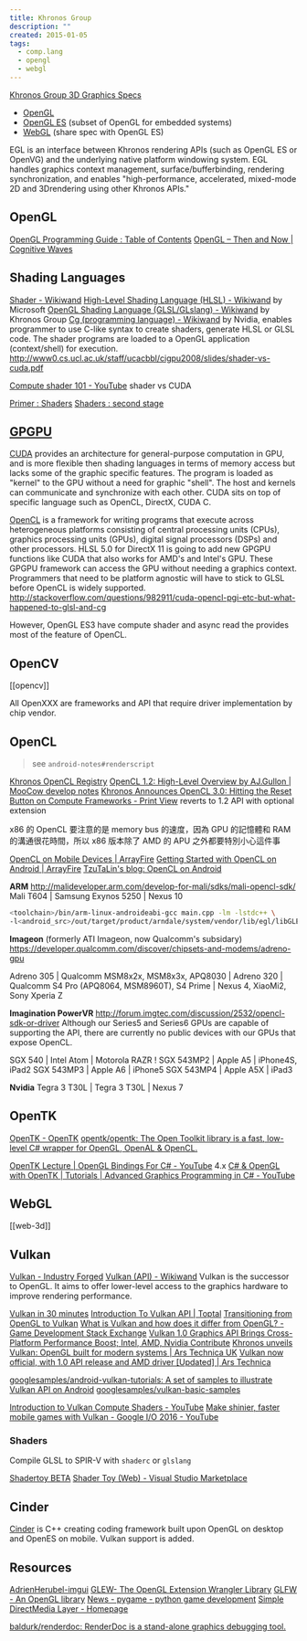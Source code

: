 ```yaml
---
title: Khronos Group
description: ""
created: 2015-01-05
tags:
  - comp.lang
  - opengl
  - webgl
---
```


[Khronos Group 3D Graphics Specs](http://www.wikiwand.com/en/Khronos_Group)

- [OpenGL](http://www.wikiwand.com/en/OpenGL)
- [OpenGL ES](http://www.wikiwand.com/en/OpenGL_ES) (subset of OpenGL for embedded systems)
- [WebGL](http://www.wikiwand.com/en/WebGL) (share spec with OpenGL ES)

EGL is an interface between Khronos rendering APIs (such as OpenGL ES or OpenVG) and the underlying native platform windowing system. EGL handles graphics context management, surface/bufferbinding, rendering synchronization, and enables "high-performance, accelerated, mixed-mode 2D and 3Drendering using other Khronos APIs."

## OpenGL

[OpenGL Programming Guide : Table of Contents](http://www.glprogramming.com/red/index.html)
[OpenGL – Then and Now | Cognitive Waves](https://cognitivewaves.wordpress.com/2015/04/24/opengl-then-and-now/)

## Shading Languages

[Shader - Wikiwand](http://www.wikiwand.com/en/Shader)
[High-Level Shading Language (HLSL) - Wikiwand](http://www.wikiwand.com/en/High-Level_Shading_Language) by Microsoft
[OpenGL Shading Language (GLSL/GLslang) - Wikiwand](http://www.wikiwand.com/en/OpenGL_Shading_Language) by Khronos Group
[Cg (programming language) - Wikiwand](http://www.wikiwand.com/en/Cg_%28programming_language%29) by Nvidia, enables programmer to use C-like syntax to create shaders, generate HLSL or GLSL code.
The shader programs are loaded to a OpenGL application (context/shell) for execution.
<http://www0.cs.ucl.ac.uk/staff/ucacbbl/cigpu2008/slides/shader-vs-cuda.pdf>

[Compute shader 101 - YouTube](https://www.youtube.com/watch?v=DZRn_jNZjbw) shader vs CUDA

[Primer : Shaders](http://notes.underscorediscovery.com/shaders-a-primer/)
[Shaders : second stage](http://notes.underscorediscovery.com/shaders-second-stage/)

## [GPGPU](http://en.wikipedia.org/wiki/GPGPU)

[CUDA](http://en.wikipedia.org/wiki/CUDA) provides an architecture for general-purpose computation in GPU, and is more flexible then shading languages in terms of memory access but lacks some of the graphic specific features. The program is loaded as "kernel" to the GPU without a need for graphic "shell". The host and kernels can communicate and synchronize with each other.
CUDA sits on top of specific language such as OpenCL, DirectX, CUDA C.

[OpenCL](http://en.wikipedia.org/wiki/OpenCL) is a framework for writing programs that execute across heterogeneous platforms consisting of central processing units (CPUs), graphics processing units (GPUs), digital signal processors (DSPs) and other processors.
HLSL 5.0 for DirectX 11 is going to add new GPGPU functions like CUDA that also works for AMD's and Intel's GPU.
These GPGPU framework can access the GPU without needing a graphics context.
Programmers that need to be platform agnostic will have to stick to GLSL before OpenCL is widely supported.
<http://stackoverflow.com/questions/982911/cuda-opencl-pgi-etc-but-what-happened-to-glsl-and-cg>

However, OpenGL ES3 have compute shader and async read the provides most of the feature of OpenCL.

## OpenCV

[[opencv]]

All OpenXXX are frameworks and API that require driver implementation by chip vendor.

## OpenCL

> see `android-notes#renderscript`

[Khronos OpenCL Registry](https://www.khronos.org/registry/OpenCL/)
[OpenCL 1.2: High-Level Overview by AJ.Gullon | MooCow develop notes](http://kywk.github.io/moco/dev/graphic/opencl_opencl-12-high-level-overview.html)
[Khronos Announces OpenCL 3.0: Hitting the Reset Button on Compute Frameworks - Print View](https://www.anandtech.com/print/15746/opencl-30-announced-hitting-reset-on-compute-frameworks) reverts to 1.2 API with optional extension

x86 的 OpenCL 要注意的是 memory bus 的速度，因為 GPU 的記憶體和 RAM 的溝通很花時間，所以 x86 版本除了 AMD 的 APU 之外都要特別小心這件事

[OpenCL on Mobile Devices | ArrayFire](http://arrayfire.com/opencl-on-mobile-devices/)
[Getting Started with OpenCL on Android | ArrayFire](https://arrayfire.com/getting-started-with-opencl-on-android/)
[TzuTaLin's blog: OpenCL on Android](http://tzutalin.blogspot.hk/2016/06/opencl-on-android.html)

**ARM**
<http://malideveloper.arm.com/develop-for-mali/sdks/mali-opencl-sdk/>
Mali T604 | Samsung Exynos 5250 | Nexus 10

```sh
<toolchain>/bin/arm-linux-androideabi-gcc main.cpp -lm -lstdc++ \
-l<android_src>/out/target/product/arndale/system/vendor/lib/egl/libGLES_mali.so -o test_opencl
```

**Imageon** (formerly ATI Imageon, now Qualcomm's subsidary)
<https://developer.qualcomm.com/discover/chipsets-and-modems/adreno-gpu>

Adreno 305 | Qualcomm MSM8x2x, MSM8x3x, APQ8030 |
Adreno 320 | Qualcomm S4 Pro (APQ8064, MSM8960T), S4 Prime | Nexus 4, XiaoMi2, Sony Xperia Z

**Imagination PowerVR**
<http://forum.imgtec.com/discussion/2532/opencl-sdk-or-driver>
Although our Series5 and Series6 GPUs are capable of supporting the API, there are currently no public devices with our GPUs that expose OpenCL.

SGX 540 | Intel Atom | Motorola RAZR !
SGX 543MP2 | Apple A5 | iPhone4S, iPad2
SGX 543MP3 | Apple A6 | iPhone5
SGX 543MP4 | Apple A5X | iPad3

**Nvidia**
Tegra 3 T30L | Tegra 3 T30L | Nexus 7

## OpenTK

[OpenTK - OpenTK](https://opentk.net/)
[opentk/opentk: The Open Toolkit library is a fast, low-level C# wrapper for OpenGL, OpenAL & OpenCL.](https://github.com/opentk/opentk)

[OpenTK Lecture | OpenGL Bindings For C# - YouTube](https://www.youtube.com/watch?v=wFnt6fOX97U) 4.x
[C# & OpenGL with OpenTK | Tutorials | Advanced Graphics Programming in C# - YouTube](https://www.youtube.com/playlist?list=PLWzp0Bbyy_3ggUK3XZjBmwnSjhbhJH3kp)

## WebGL

[[web-3d]]

## Vulkan

[Vulkan - Industry Forged](https://www.khronos.org/vulkan/)
[Vulkan (API) - Wikiwand](https://www.wikiwand.com/en/Vulkan_%28API%29)
Vulkan is the successor to OpenGL. It aims to offer lower-level access to the graphics hardware to improve rendering performance.

[Vulkan in 30 minutes](https://renderdoc.org/vulkan-in-30-minutes.html)
[Introduction To Vulkan API | Toptal](https://www.toptal.com/api-developers/a-brief-overview-of-vulkan-api/)
[Transitioning from OpenGL to Vulkan](https://developer.nvidia.com/transitioning-opengl-vulkan)
[What is Vulkan and how does it differ from OpenGL? - Game Development Stack Exchange](http://gamedev.stackexchange.com/questions/96014/what-is-vulkan-and-how-does-it-differ-from-opengl)
[Vulkan 1.0 Graphics API Brings Cross-Platform Performance Boost; Intel, AMD, Nvidia Contribute](http://www.tomshardware.com/news/khronos-group-vulkan-1-api,31207.html)
[Khronos unveils Vulkan: OpenGL built for modern systems | Ars Technica UK](http://arstechnica.co.uk/gadgets/2015/03/khronos-unveils-vulkan-opengl-built-for-modern-systems/)
[Vulkan now official, with 1.0 API release and AMD driver [Updated] | Ars Technica](http://arstechnica.com/gaming/2016/02/vulkan-gets-official-with-1-0-release-and-amd-driver/)

[googlesamples/android-vulkan-tutorials: A set of samples to illustrate Vulkan API on Android](https://github.com/googlesamples/android-vulkan-tutorials)
[googlesamples/vulkan-basic-samples](https://github.com/googlesamples/vulkan-basic-samples)

[Introduction to Vulkan Compute Shaders - YouTube](https://www.youtube.com/watch?v=KN9nHo9kvZs)
[Make shinier, faster mobile games with Vulkan - Google I/O 2016 - YouTube](https://www.youtube.com/watch?v=zV_H3QzRhuI)

### Shaders

Compile GLSL to SPIR-V with `shaderc` or `glslang`

[Shadertoy BETA](https://www.shadertoy.com/)
[Shader Toy (Web) - Visual Studio Marketplace](https://marketplace.visualstudio.com/items?itemName=jakearl.shader-toy-web)

## Cinder

[Cinder](https://libcinder.org/) is C++ creating coding framework built upon OpenGL on desktop and OpenES on mobile. Vulkan support is added.

## Resources

[AdrienHerubel-imgui](https://github.com/AdrienHerubel/imgui)
[GLEW- The OpenGL Extension Wrangler Library](http://glew.sourceforge.net/)
[GLFW - An OpenGL library](http://www.glfw.org/)
[News - pygame - python game development](http://www.pygame.org/news.html)
[Simple DirectMedia Layer - Homepage](http://www.libsdl.org/)

[baldurk/renderdoc: RenderDoc is a stand-alone graphics debugging tool.](https://github.com/baldurk/renderdoc)
